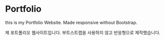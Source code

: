 # Portfolio
this is my Portfolio Website. Made responsive without Bootstrap.

제 포트폴리오 웹사이트입니다. 부트스트랩을 사용하지 않고 반응형으로 제작했습니다.
